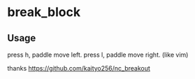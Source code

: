 # break_block

## Usage
press h, paddle move left.
press l, paddle move right.
(like vim)

thanks https://github.com/kaityo256/nc_breakout
